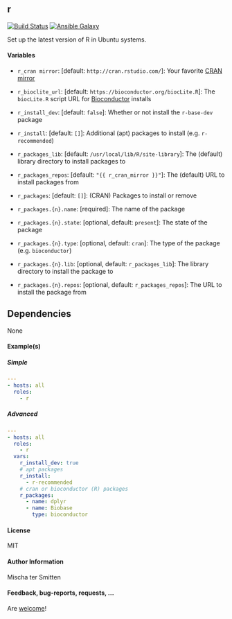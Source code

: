 ## r
 
[![Build Status](https://travis-ci.org/Oefenweb/ansible-r.svg?branch=master)](https://travis-ci.org/Oefenweb/ansible-r) [![Ansible Galaxy](http://img.shields.io/badge/ansible--galaxy-r-blue.svg)](https://galaxy.ansible.com/list#/roles/3831)

Set up the latest version of R in Ubuntu systems.

#### Variables

* `r_cran mirror`: [default: `http://cran.rstudio.com/`]: Your favorite [CRAN mirror](http://cran.r-project.org/mirrors.html)
* `r_bioclite_url`: [default: `https://bioconductor.org/biocLite.R`]: The `biocLite.R` script URL for [Bioconductor](http://bioconductor.org/) installs

* `r_install_dev`: [default: `false`]: Whether or not install the `r-base-dev` package
* `r_install`: [default: `[]`]: Additional (apt) packages to install (e.g. `r-recommended`)

* `r_packages_lib`: [default: `/usr/local/lib/R/site-library`]: The (default) library directory to install packages to
* `r_packages_repos`: [default: `"{{ r_cran_mirror }}"`]: The (default) URL to install packages from

* `r_packages`: [default: `[]`]: (CRAN) Packages to install or remove
* `r_packages.{n}.name`: [required]: The name of the package
* `r_packages.{n}.state`: [optional, default: `present`]: The state of the package
* `r_packages.{n}.type`: [optional, default: `cran`]: The type of the package (e.g. `bioconductor`)
* `r_packages.{n}.lib`: [optional, default: `r_packages_lib`]: The library directory to install the package to
* `r_packages.{n}.repos`: [optional, default: `r_packages_repos`]: The URL to install the package from

## Dependencies

None

#### Example(s)

##### Simple

```yaml
---
- hosts: all
  roles:
    - r
```

##### Advanced

```yaml
---
- hosts: all
  roles:
    - r
  vars:
    r_install_dev: true
    # apt packages
    r_install:
      - r-recommended
    # cran or bioconductor (R) packages
    r_packages:
      - name: dplyr
      - name: Biobase
        type: bioconductor
```

#### License

MIT

#### Author Information

Mischa ter Smitten

#### Feedback, bug-reports, requests, ...

Are [welcome](https://github.com/Oefenweb/ansible-r/issues)!
